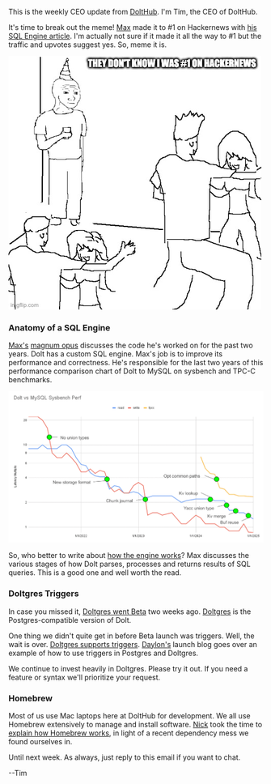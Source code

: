 This is the weekly CEO update from [DoltHub](https://www.dolthub.com/). I'm Tim, the CEO of DoltHub. 

It's time to break out the meme! [Max](https://www.dolthub.com/team#max) made it to #1 on Hackernews with [his SQL Engine article](https://news.ycombinator.com/item?id=43807593). I'm actually not sure if it made it all the way to #1 but the traffic and upvotes suggest yes. So, meme it is.

![Hacker News](../images/hackernews-meme.jpeg)

### Anatomy of a SQL Engine

[Max's](https://www.dolthub.com/team#max) [magnum opus](https://www.dolthub.com/blog/2025-04-25-sql-engine-anatomy/) discusses the code he's worked on for the past two years. Dolt has a custom SQL engine. Max's job is to improve its performance and correctness. He's responsible for the last two years of this performance comparison chart of Dolt to MySQL on sysbench and TPC-C benchmarks.

[![Sysbench](../images/sysbench-perf.png)](https://www.dolthub.com/blog/2024-12-23-2024-perf-summary/)

So, who better to write about [how the engine works](https://www.dolthub.com/blog/2025-04-25-sql-engine-anatomy/)? Max discusses the various stages of how Dolt parses, processes and returns results of SQL queries. This is a good one and well worth the read.

### Doltgres Triggers

In case you missed it, [Doltgres went Beta](https://www.dolthub.com/blog/2025-04-16-doltgres-goes-beta/) two weeks ago. [Doltgres](https://github.com/dolthub/doltgresql) is the Postgres-compatible version of Dolt. 

One thing we didn't quite get in before Beta launch was triggers. Well, the wait is over. [Doltgres supports triggers](https://www.dolthub.com/blog/2025-04-30-doltgres-supports-triggers/). [Daylon's](https://www.dolthub.com/team#daylon) launch blog goes over an example of how to use triggers in Postgres and Doltgres.

We continue to invest heavily in Doltgres. Please try it out. If you need a feature or syntax we'll prioritize your request.

### Homebrew

Most of us use Mac laptops here at DoltHub for development. We all use Homebrew extensively to manage and install software. [Nick](https://www.dolthub.com/team#nick) took the time to [explain how Homebrew works](https://www.dolthub.com/blog/2025-05-01-optimizing-heap-allocations%20copy/), in light of a recent dependency mess we found ourselves in.

Until next week. As always, just reply to this email if you want to chat.

--Tim